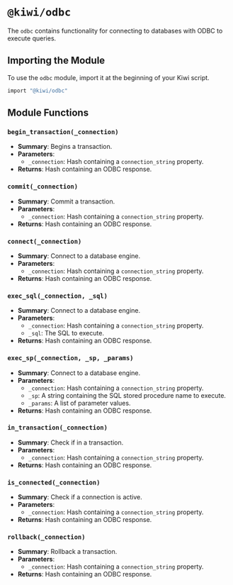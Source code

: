 # `@kiwi/odbc`

The `odbc` contains functionality for connecting to databases with ODBC to execute queries.

## Importing the Module

To use the `odbc` module, import it at the beginning of your Kiwi script.

```ruby
import "@kiwi/odbc"
```

## Module Functions

### `begin_transaction(_connection)`
- **Summary**: Begins a transaction.
- **Parameters**:
  - `_connection`: Hash containing a `connection_string` property.
- **Returns**: Hash containing an ODBC response.

### `commit(_connection)`
- **Summary**: Commit a transaction.
- **Parameters**:
  - `_connection`: Hash containing a `connection_string` property.
- **Returns**: Hash containing an ODBC response.

### `connect(_connection)`
- **Summary**: Connect to a database engine.
- **Parameters**:
  - `_connection`: Hash containing a `connection_string` property.
- **Returns**: Hash containing an ODBC response.

### `exec_sql(_connection, _sql)`
- **Summary**: Connect to a database engine.
- **Parameters**:
  - `_connection`: Hash containing a `connection_string` property.
  - `_sql`: The SQL to execute.
- **Returns**: Hash containing an ODBC response.

### `exec_sp(_connection, _sp, _params)`
- **Summary**: Connect to a database engine.
- **Parameters**:
  - `_connection`: Hash containing a `connection_string` property.
  - `_sp`: A string containing the SQL stored procedure name to execute.
  - `_params`: A list of parameter values.
- **Returns**: Hash containing an ODBC response.

### `in_transaction(_connection)`
- **Summary**: Check if in a transaction.
- **Parameters**:
  - `_connection`: Hash containing a `connection_string` property.
- **Returns**: Hash containing an ODBC response.

### `is_connected(_connection)`
- **Summary**: Check if a connection is active.
- **Parameters**:
  - `_connection`: Hash containing a `connection_string` property.
- **Returns**: Hash containing an ODBC response.

### `rollback(_connection)`
- **Summary**: Rollback a transaction.
- **Parameters**:
  - `_connection`: Hash containing a `connection_string` property.
- **Returns**: Hash containing an ODBC response.